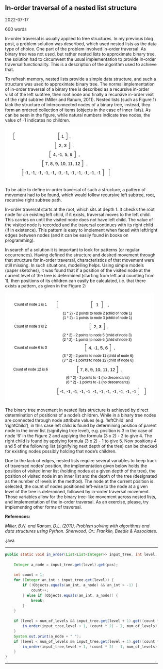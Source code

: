 ## In-order traversal of a nested list structure

2022-07-17

600 words

In-order traversal is usually applied to tree structures. In my previous blog post, a problem solution was described, which used nested lists as the data type of choice. One part of the problem involved in-order traversal. As binary tree was not used, but rather nested lists to approximate binary tree, the solution had to circumvent the usual implementation to provide in-order traversal functionality. This is a description of the algorithm used to achieve that.

To refresh memory, nested lists provide a simple data structure, and such a structure was used to approximate binary tree. The normal implementation of in-order traversal of a binary tree is described as a recursive in-order visit of the left subtree, then root node and finally a recursive in-order visit of the right subtree (Miller and Ranum, 2011). Nested lists (such as Figure 1) lack the structure of interconnected nodes of a binary tree, instead, they form an ordered collection of items (objects in the case of inner lists). As can be seen in the figure, while natural numbers indicate tree nodes, the value of -1 indicates no children.

![Figure 1: Nested lists, approximating a binary tree.](assets/articles/2022/03_article/01_lists.png "Figure 1: Nested lists, approximating a binary tree.")

To be able to define in-order traversal of such a structure, a pattern of movement had to be found, which would follow recursive left subtree, root, recursive right subtree path.

In-order traversal starts at the root, which sits at depth 1. It checks the root node for an existing left child, if it exists, traversal moves to the left child. This carries on until the visited node does not have left child. The value of the visited node is recorded and the traversal continues with its right child (if in existence). This pattern is easy to implement when faced with left/right edges between nodes (and it can be easily found in books on programming).

In search of a solution it is important to look for patterns (or regular occurrences). Having defined the structure and desired movement through that structure for in-order traversal, characteristics of that movement were still missing. In such situations, modelling helps. Using simple models (paper sketches), it was found that if a position of the visited node at the current level of the tree is determined (starting from left and counting from 1), then positions of its children can easily be calculated, i.e. that there exists a pattern, as given in the Figure 2:

![Figure 2: A description of a binary tree-like movement in nested list structure, through nodes 1-3-6-12.](assets/articles/2022/03_article/02_lists_travel.png "Figure 2: A description of a binary tree-like movement in nested list structure, through nodes 1-3-6-12.")

The binary tree movement in nested lists structure is achieved by direct determination of positions of a node’s children. While in a binary tree nodes are connected through node attribute values (e.g. ‘leftChild’ and ‘rightChild’), in this case left child is found by determining position of parent node in the inner list (signifying tree level), e.g. position is 3 in the case of node ‘6’ in the Figure 2 and applying the formula (3 x 2) - 2 to give 4. The right child is found by applying formula (3 x 2) - 1 to give 5. Now positions 4 and 5 of the following list (signifying next depth of the tree) can be checked for existing nodes possibly holding that node’s children.

Due to the lack of edges, nested lists require several variables to keep track of traversed nodes’ position, the implementation given below holds the position of visited inner list (holding nodes at a given depth of the tree), the position of visited node in an inner list and the depth of the tree (designated as the number of levels in the method). The node at the current position is selected, the count of nodes positioned left-wise to the node at a given level of the tree is determined, followed by in-order traversal movement. Those variables allow for the binary tree-like movement across nested lists, and implementation of the in-order traversal. As an exercise, please, try implementing other forms of traversal.

**References:**

_Miller, B.N. and Ranum, D.L. (2011). Problem solving with algorithms and data structures using Python. Sherwood, Or.: Franklin, Beedle & Associates._

.java

***

~~~java
public static void in_order(List<List<Integer>> input_tree, int level, int pos, int num_of_levels) {
    
    Integer a_node = input_tree.get(level).get(pos);

    int count = 1;
    for (Integer an_int : input_tree.get(level)) {
        if (!Objects.equals(an_int, a_node) && an_int > -1) {
            count++;
        } else if (Objects.equals(an_int, a_node)) {
            break;
        }
    }

    if (level < num_of_levels && input_tree.get(level + 1).get((count * 2) - 2) != -1) {
        in_order(input_tree,level + 1, (count * 2) - 2, num_of_levels);
    }
    System.out.print(a_node + " ");
    if (level < num_of_levels && input_tree.get(level + 1).get((count * 2) - 1) != -1) {
        in_order(input_tree,level + 1, (count * 2) - 1, num_of_levels);
    }
}
~~~

***
